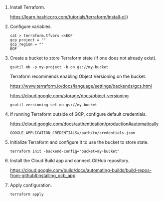 1. Install Terraform.

   https://learn.hashicorp.com/tutorials/terraform/install-cli)

2. Configure variables.

   ```
   cat > terraform.tfvars <<EOF
   gcp_project = ""
   gcp_region = ""
   EOF
   ```

3. Create a bucket to store Terraform state (if one does not already exist).

   ```
   gsutil mb -p my-project -b on gs://my-bucket
   ```

   Terraform recommends enabling Object Versioning on the bucket.

   https://www.terraform.io/docs/language/settings/backends/gcs.html

   https://cloud.google.com/storage/docs/object-versioning

   ```
   gsutil versioning set on gs://my-bucket
   ```

4. If running Terraform outside of GCP, configure default credentials.

   https://cloud.google.com/docs/authentication/production#automatically

   ```
   GOOGLE_APPLICATION_CREDENTIALS=/path/to/credentials.json
   ```

5. Initialize Terraform and configure it to use the bucket to store state.

   ```
   terraform init -backend-config="bucket=my-bucket"
   ```

6. Install the Cloud Build app and connect GitHub repository.

   https://cloud.google.com/build/docs/automating-builds/build-repos-from-github#installing_gcb_app

7. Apply configuration.

   ```
   terraform apply
   ```
